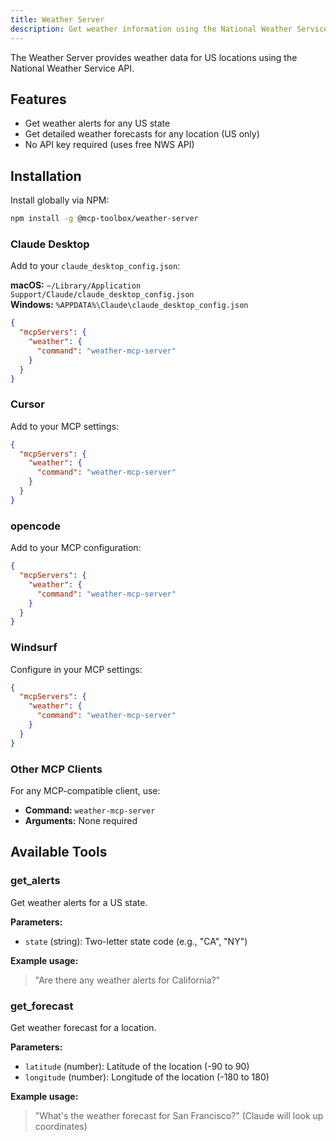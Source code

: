 ```yaml
---
title: Weather Server
description: Get weather information using the National Weather Service API
---
```


The Weather Server provides weather data for US locations using the National Weather Service API.

## Features

- Get weather alerts for any US state
- Get detailed weather forecasts for any location (US only)
- No API key required (uses free NWS API)

## Installation

Install globally via NPM:

```bash
npm install -g @mcp-toolbox/weather-server
```

### Claude Desktop

Add to your `claude_desktop_config.json`:

**macOS:** `~/Library/Application Support/Claude/claude_desktop_config.json`  
**Windows:** `%APPDATA%\Claude\claude_desktop_config.json`

```json
{
  "mcpServers": {
    "weather": {
      "command": "weather-mcp-server"
    }
  }
}
```

### Cursor

Add to your MCP settings:

```json
{
  "mcpServers": {
    "weather": {
      "command": "weather-mcp-server"
    }
  }
}
```

### opencode

Add to your MCP configuration:

```json
{
  "mcpServers": {
    "weather": {
      "command": "weather-mcp-server"
    }
  }
}
```

### Windsurf

Configure in your MCP settings:

```json
{
  "mcpServers": {
    "weather": {
      "command": "weather-mcp-server"
    }
  }
}
```

### Other MCP Clients

For any MCP-compatible client, use:
- **Command:** `weather-mcp-server`
- **Arguments:** None required

## Available Tools

### get_alerts

Get weather alerts for a US state.

**Parameters:**
- `state` (string): Two-letter state code (e.g., "CA", "NY")

**Example usage:**
> "Are there any weather alerts for California?"

### get_forecast

Get weather forecast for a location.

**Parameters:**
- `latitude` (number): Latitude of the location (-90 to 90)
- `longitude` (number): Longitude of the location (-180 to 180)

**Example usage:**
> "What's the weather forecast for San Francisco?" (Claude will look up coordinates)